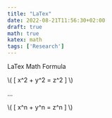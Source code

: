 ```yaml
---
title: "LaTex"
date: 2022-08-21T11:56:30+02:00
draft: true
math: true
katex: math
tags: ['Research']
---
```


LaTex Math Formula

<!--more-->
\\( \[ x^2 + y^2 = z^2 \] \\)

...

\\( \[ x^n + y^n = z^n \] \\)
